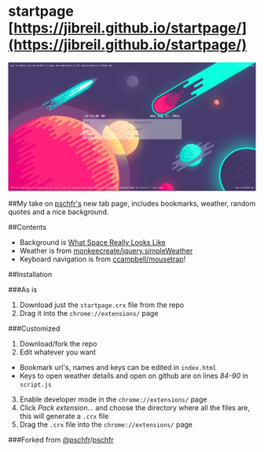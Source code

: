 # startpage [https://jibreil.github.io/startpage/](https://jibreil.github.io/startpage/)

![Screenshot](screenshot.png)

##My take on [pschfr's](https://github.com/pschfr/start) new tab page, includes bookmarks, weather, random quotes and a nice background.

##Contents

+ Background is [What Space Really Looks Like](https://www.behance.net/gallery/12984019/What-Space-Really-Looks-Like)
+ Weather is from [monkeecreate/jquery.simpleWeather](https://github.com/monkeecreate/jquery.simpleWeather)
+ Keyboard navigation is from [ccampbell/mousetrap](https://github.com/ccampbell/mousetrap)!

##Installation

###As is

1. Download just the `startpage.crx` file from the repo
2. Drag it into the `chrome://extensions/` page

###Customized

1. Download/fork the repo
2. Edit whatever you want
  * Bookmark url's, names and keys can be edited in `index.html`
  * Keys to open weather details and open on github are on lines *84-90* in `script.js`
3. Enable developer mode in the `chrome://extensions/` page
4. Click *Pack extension...* and choose the directory where all the files are, this will generate a `.crx` file
5. Drag the `.crx` file into the `chrome://extensions/` page

###Forked from [@pschfr](http://twitter.com/pschfr)/[pschfr](https://github.com/pschfr/start)
